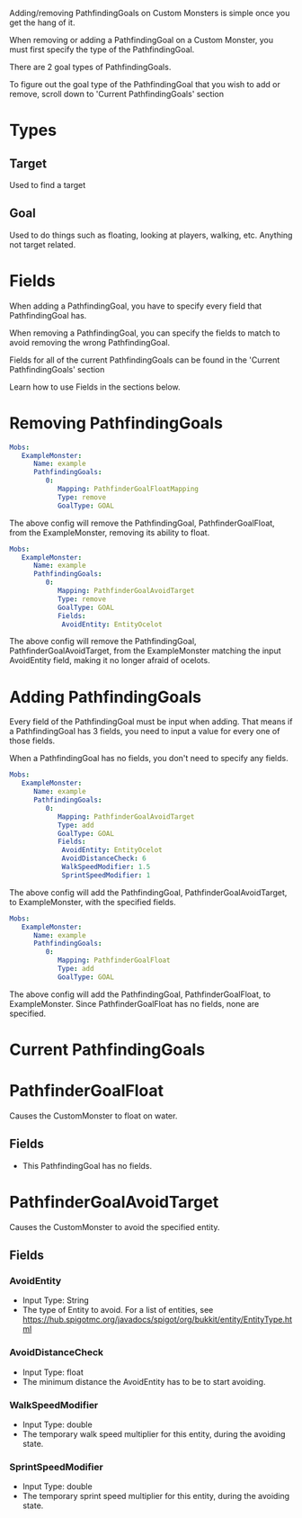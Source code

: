 Adding/removing PathfindingGoals on Custom Monsters is simple once you get the hang of it.

When removing or adding a PathfindingGoal on a Custom Monster, you must first specify the type of the PathfindingGoal.

There are 2 goal types of PathfindingGoals.

To figure out the goal type of the PathfindingGoal that you wish to add or remove, scroll down to 'Current PathfindingGoals' section

# Types

## Target

Used to find a target

## Goal

Used to do things such as floating, looking at players, walking, etc. Anything not target related.

# Fields

When adding a PathfindingGoal, you have to specify every field that PathfindingGoal has.

When removing a PathfindingGoal, you can specify the fields to match to avoid removing the wrong PathfindingGoal.

Fields for all of the current PathfindingGoals can be found in the 'Current PathfindingGoals' section

Learn how to use Fields in the sections below.

# Removing PathfindingGoals

```yaml
Mobs:
   ExampleMonster:
      Name: example
      PathfindingGoals:
         0:
            Mapping: PathfinderGoalFloatMapping
            Type: remove
            GoalType: GOAL
```


The above config will remove the PathfindingGoal, PathfinderGoalFloat, from the ExampleMonster, removing its ability to float.

```yaml
Mobs:
   ExampleMonster:
      Name: example
      PathfindingGoals:
         0:
            Mapping: PathfinderGoalAvoidTarget
            Type: remove
            GoalType: GOAL
            Fields:
             AvoidEntity: EntityOcelot
```

The above config will remove the PathfindingGoal, PathfinderGoalAvoidTarget, from the ExampleMonster matching the input AvoidEntity field, making it no longer afraid of ocelots.

# Adding PathfindingGoals

Every field of the PathfindingGoal must be input when adding. That means if a PathfindingGoal has 3 fields, you need to input a value for every one of those fields.

When a PathfindingGoal has no fields, you don't need to specify any fields.

```yaml
Mobs:
   ExampleMonster:
      Name: example
      PathfindingGoals:
         0:
            Mapping: PathfinderGoalAvoidTarget
            Type: add
            GoalType: GOAL
            Fields:
             AvoidEntity: EntityOcelot
             AvoidDistanceCheck: 6
             WalkSpeedModifier: 1.5
             SprintSpeedModifier: 1
```

The above config will add the PathfindingGoal, PathfinderGoalAvoidTarget, to ExampleMonster, with the specified fields.

```yaml
Mobs:
   ExampleMonster:
      Name: example
      PathfindingGoals:
         0:
            Mapping: PathfinderGoalFloat
            Type: add
            GoalType: GOAL
```

The above config will add the PathfindingGoal, PathfinderGoalFloat, to ExampleMonster. Since PathfinderGoalFloat has no fields, none are specified.

# Current PathfindingGoals

# PathfinderGoalFloat

Causes the CustomMonster to float on water.

## Fields
* This PathfindingGoal has no fields.

# PathfinderGoalAvoidTarget

Causes the CustomMonster to avoid the specified entity.

## Fields

### AvoidEntity
* Input Type: String
* The type of Entity to avoid. For a list of entities, see https://hub.spigotmc.org/javadocs/spigot/org/bukkit/entity/EntityType.html
### AvoidDistanceCheck
* Input Type: float
* The minimum distance the AvoidEntity has to be to start avoiding.
### WalkSpeedModifier
* Input Type: double
* The temporary walk speed multiplier for this entity, during the avoiding state.
### SprintSpeedModifier
* Input Type: double
* The temporary sprint speed multiplier for this entity, during the avoiding state.
